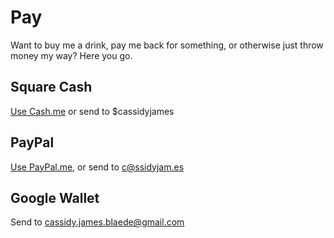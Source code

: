 # Pay

Want to buy me a drink, pay me back for something, or otherwise just throw money my way? Here you go.

## Square Cash

[Use Cash.me](https://cash.me/$cassidyjames) or send to $cassidyjames

## PayPal

[Use PayPal.me](https://paypal.me/cassidyjames), or send to c@ssidyjam.es

## Google Wallet

Send to cassidy.james.blaede@gmail.com
